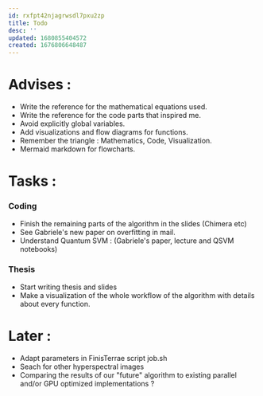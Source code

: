 ```yaml
---
id: rxfpt42njagrwsdl7pxu2zp
title: Todo
desc: ''
updated: 1680855404572
created: 1676806648487
---
```

# Advises :

- Write the reference for the mathematical equations used.
- Write the reference for the code parts that inspired me.
- Avoid explicitly global variables.
- Add visualizations and flow diagrams for functions.
- Remember the triangle : Mathematics, Code, Visualization.
- Mermaid markdown for flowcharts.

# Tasks :

### Coding
  - Finish the remaining parts of the algorithm in the slides (Chimera etc)
  - See Gabriele's new paper on overfitting in mail.
  - Understand Quantum SVM : (Gabriele's paper, lecture and QSVM notebooks)

### Thesis
  - Start writing thesis and slides
  - Make a visualization of the whole workflow of the algorithm with details about every function.

# Later : 
  - Adapt parameters in FinisTerrae script job.sh
  - Seach for other hyperspectral images
  - Comparing the results of our "future" algorithm to existing parallel and/or GPU optimized implementations ?
